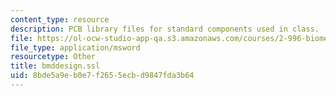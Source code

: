 ```yaml
---
content_type: resource
description: PCB library files for standard components used in class.
file: https://ol-ocw-studio-app-qa.s3.amazonaws.com/courses/2-996-biomedical-devices-design-laboratory-fall-2007/8bde5a9eb0e7f2655ecbd9847fda3b64_bmddesign.ssl
file_type: application/msword
resourcetype: Other
title: bmddesign.ssl
uid: 8bde5a9e-b0e7-f265-5ecb-d9847fda3b64
---
```

